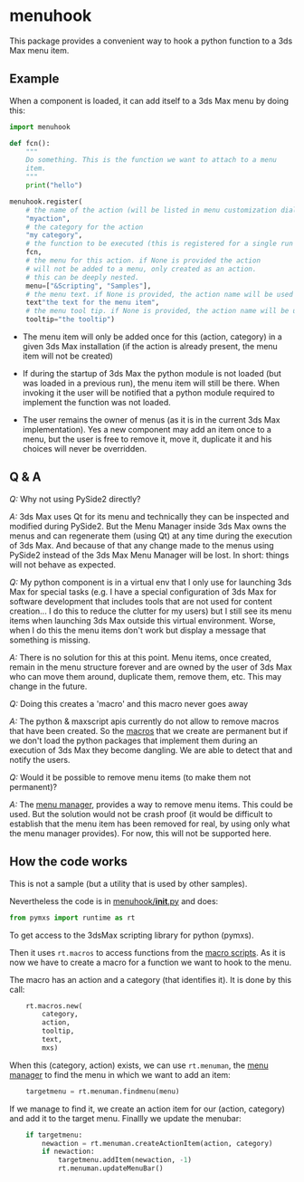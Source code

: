 # menuhook

This package provides a convenient way to hook a python function
to a 3ds Max menu item.

## Example

When a component is loaded, it can add itself to a 3ds Max menu by doing this:

```python
import menuhook

def fcn():
    """
    Do something. This is the function we want to attach to a menu
    item.
    """
    print("hello")

menuhook.register(
    # the name of the action (will be listed in menu customization dialogs)
    "myaction", 
    # the category for the action
    "my category", 
    # the function to be executed (this is registered for a single run of 3ds Max)
    fcn,
    # the menu for this action. if None is provided the action
    # will not be added to a menu, only created as an action.
    # this can be deeply nested.
    menu=["&Scripting", "Samples"],
    # the menu text. if None is provided, the action name will be used
    text"the text for the menu item", 
    # the menu tool tip. if None is provided, the action name will be used
    tooltip="the tooltip")
```

- The menu item will only be added once for this (action, category) in
a given 3ds Max installation (if the action is already present, the menu item
will not be created)

- If during the startup of 3ds Max the python module is not loaded (but was
loaded in a previous run), the menu item will still be there. When
invoking it the user will be notified that a python module required to
implement the function was not loaded.

- The user remains the owner of menus (as it is in the current 3ds Max
implementation). Yes a new component may add an item once to a menu, but
the user is free to remove it, move it, duplicate it and his choices will
never be overridden.

## Q & A

*Q:* Why not using PySide2 directly?

*A:* 3ds Max uses Qt for its menu and technically they can be inspected
and modified during PySide2. But the Menu Manager inside 3ds Max owns the
menus and can regenerate them (using Qt) at any time during the execution
of 3ds Max. And because of that any change made to the menus using PySide2
instead of the 3ds Max Menu Manager will be lost. In short: things will
not behave as expected.


*Q:* My python component is in a virtual env that I only use for launching
3ds Max for special tasks (e.g. I have a special configuration of 3ds Max for
software development that includes tools that are not used for content
creation... I do this to reduce the clutter for my users) but I still see
its menu items when launching 3ds Max outside this virtual environment. Worse,
when I do this the menu items don't work but display a message that something
is missing.

*A:* There is no solution for this at this point. Menu items, once created,
remain in the menu structure forever and are owned by the user of 3ds Max
who can move them around, duplicate them, remove them, etc. This may
change in the future.


*Q:* Doing this creates a 'macro' and this macro never goes away

*A:* The python & maxscript apis currently do not allow to remove macros
that have been created. So the [macros](https://help.autodesk.com/view/3DSMAX/2020/ENU/?guid=GUID-3DC75DDE-E4BC-4033-ABA9-A42063036CB9) 
that we create are permanent
but if we don't load the python packages that implement them during
an execution of 3ds Max they become dangling. We are able to detect that
and notify the users. 


*Q:* Would it be possible to remove menu items (to make them not permanent)?

*A:* The [menu manager](https://help.autodesk.com/view/3DSMAX/2020/ENU/?guid=GUID-258F6015-6B45-4A87-A7F5-BB091A2AE065),
provides a way to remove menu items. This could be used. But the solution
would not be crash proof (it would be difficult to establish that the menu
item has been removed for real, by using only what the menu manager provides).
For now, this will not be supported here.

## How the code works

This is not a sample (but a utility that is used by other samples).

Nevertheless the code is in [menuhook/__init__.py](menuhook/__init__.py) and does:

```python
from pymxs import runtime as rt
```

To get access to the 3dsMax scripting library for python (pymxs).

Then it uses `rt.macros` to access functions from the [macro scripts](https://help.autodesk.com/view/3DSMAX/2020/ENU/?guid=GUID-3DC75DDE-E4BC-4033-ABA9-A42063036CB9).
As it is now we have to create a macro for a function we want to hook to the menu.

The macro has an action and a category (that identifies it). It is done by this call:

```python
    rt.macros.new(
        category,
        action,
        tooltip,
        text,
        mxs)
```

When this (category, action) exists, we can use `rt.menuman`, the [menu manager](https://help.autodesk.com/view/3DSMAX/2020/ENU/?guid=GUID-258F6015-6B45-4A87-A7F5-BB091A2AE065)
to find the menu in which we want to add an item:

```python
    targetmenu = rt.menuman.findmenu(menu)
```

If we manage to find it, we create an action item for our (action, category) and add it to the 
target menu. Finallly we update the menubar:

```python
    if targetmenu:
        newaction = rt.menuman.createActionItem(action, category)
        if newaction:
            targetmenu.addItem(newaction, -1)
            rt.menuman.updateMenuBar()
```

